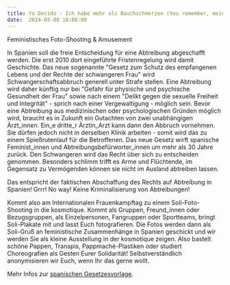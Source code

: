 ```yaml
---
title: Yo Decido - Ich habe mehr als Bauchschmerzen (You remember, mein Bauch ...?)
date:  2014-03-08 18:00:00
---
```


Feministisches Foto-Shooting &amp; Amusement



In Spanien soll die freie Entscheidung für eine Abtreibung abgeschafft
werden. Die erst 2010 dort eingeführte Fristenregelung wird damit
Geschichte. Das neue sogenannte "Gesetz zum Schutz des empfangenen Lebens
und der Rechte der schwangeren Frau" wird Schwangerschaftsabbruch generell
unter Strafe stellen. Eine Abtreibung wird daher künftig nur bei "Gefahr
für physische und psychische Gesundheit der Frau" sowie nach einem "Delikt
gegen die sexuelle Freiheit und Integrität" - sprich nach einer
Vergewaltigung - möglich sein. Bevor eine Abtreibung aus medizinischen
oder psychologischen Gründen möglich wird, braucht es in Zukunft ein
Gutachten von zwei unabhängigen Ärzt_innen. Ein_e dritte_r Ärztin_Arzt
kann dann den Abbruch vornehmen. Sie dürfen jedoch nicht in derselben
Klinik arbeiten - somit wird das zu einem Spießrutenlauf für die
Betroffenen. Das neue Gesetz wirft spanische Feminist_innen und
Abtreibungsbefürworter_innen um mehr als 30 Jahre zurück. Den Schwangeren
wird das Recht über sich zu entscheiden genommen. Besonders schlimm trifft
es Arme und Flüchtende, im Gegensatz zu Vermögenden können sie nicht im
Ausland abtreiben lassen.


Das entspricht der faktischen Abschaffung des Rechts auf Abtreibung in
Spanien! Grrr! No way! Keine Kriminalisierung von Abtreibungen!


Kommt also am Internationalen Frauenkampftag zu einem
Soli-Foto-Shooting in die kosmotique. Kommt als Gruppen, Freund_innen oder
Bezugsgruppen, als Einzelpersonen, Fangruppen oder Sportteams, bringt
Soli-Plakate mit und lasst Euch fotografieren. Die Fotos werden dann als
Soli-Gruß an feministische Zusammenhänge in Spanien geschickt und wir
werden Sie als kleine Ausstellung in der kosmotique zeigen. Also bastelt
schöne Pappen, Transpis, Pappmaché-Plastiken oder studiert Choreografien
als Gesten Eurer Solidarität! Selbstverständlich anonymisieren wir Euch,
wenn Ihr das gerne wollt.


Mehr Infos zur <a href="http://jungle-world.com/artikel/2014/03/49158.html">spanischen
Gesetzesvorlage</a>.


